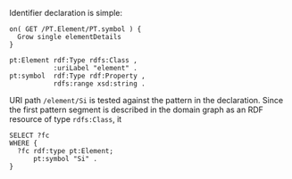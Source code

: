 Identifier declaration is simple:

```
on( GET /PT.Element/PT.symbol ) {
  Grow single elementDetails
}
```

```
pt:Element rdf:Type rdfs:Class ,
           :uriLabel "element" .
pt:symbol  rdf:Type rdf:Property ,
           rdfs:range xsd:string .
```

URI path `/element/Si` is tested against the pattern in the declaration. Since the first pattern segment is described in the domain graph as an RDF resource of type `rdfs:Class`, it

```
SELECT ?fc
WHERE {
  ?fc rdf:type pt:Element;
      pt:symbol "Si" .
}
```